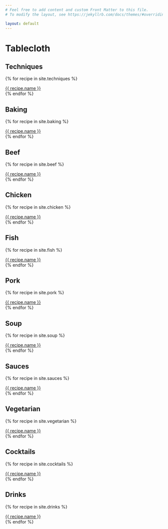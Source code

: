 ```yaml
---
# Feel free to add content and custom Front Matter to this file.
# To modify the layout, see https://jekyllrb.com/docs/themes/#overriding-theme-defaults

layout: default
---
```


# Tablecloth

## Techniques

{% for recipe in site.techniques %}
  <div><a href="{{ site.baseurl }}{{ recipe.url }}">{{ recipe.name }}</a></div>
{% endfor %}

## Baking

{% for recipe in site.baking %}
  <div><a href="{{ site.baseurl }}{{ recipe.url }}">{{ recipe.name }}</a></div>
{% endfor %}

## Beef

{% for recipe in site.beef %}
  <div><a href="{{ site.baseurl }}{{ recipe.url }}">{{ recipe.name }}</a></div>
{% endfor %}

## Chicken

{% for recipe in site.chicken %}
  <div><a href="{{ site.baseurl }}{{ recipe.url }}">{{ recipe.name }}</a></div>
{% endfor %}

## Fish

{% for recipe in site.fish %}
  <div><a href="{{ site.baseurl }}{{ recipe.url }}">{{ recipe.name }}</a></div>
{% endfor %}

## Pork

{% for recipe in site.pork %}
  <div><a href="{{ site.baseurl }}{{ recipe.url }}">{{ recipe.name }}</a></div>
{% endfor %}

## Soup

{% for recipe in site.soup %}
  <div><a href="{{ site.baseurl }}{{ recipe.url }}">{{ recipe.name }}</a></div>
{% endfor %}

## Sauces

{% for recipe in site.sauces %}
  <div><a href="{{ site.baseurl }}{{ recipe.url }}">{{ recipe.name }}</a></div>
{% endfor %}

## Vegetarian

{% for recipe in site.vegetarian %}
  <div><a href="{{ site.baseurl }}{{ recipe.url }}">{{ recipe.name }}</a></div>
{% endfor %}

## Cocktails

{% for recipe in site.cocktails %}
  <div><a href="{{ site.baseurl }}{{ recipe.url }}">{{ recipe.name }}</a></div>
{% endfor %}

## Drinks

{% for recipe in site.drinks %}
  <div><a href="{{ site.baseurl }}{{ recipe.url }}">{{ recipe.name }}</a></div>
{% endfor %}
